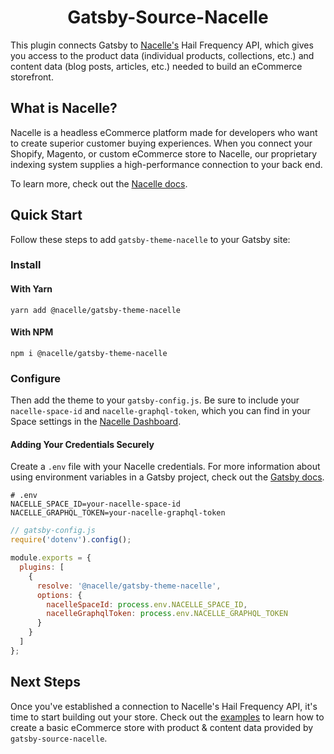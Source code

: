 <h1 align="center">
  Gatsby-Source-Nacelle
</h1>

<!-- [![npm version](https://img.shields.io/npm/v/@nacelle/gatsby-source-nacelle.svg)](https://www.npmjs.com/package/@nacelle/gatsby-source-nacelle) -->
<!-- [![GitHub license](https://img.shields.io/github/license/getnacelle/nacelle-react/tree/master/packages/gatsby-source-nacelle)](https://github.com/getnacelle/nacelle-react/tree/master/packages/gatsby-source-nacelle/blob/master/LICENSE) -->

This plugin connects Gatsby to [Nacelle's](https://www.getnacelle.com) Hail Frequency API, which gives you access to the product data (individual products, collections, etc.) and content data (blog posts, articles, etc.) needed to build an eCommerce storefront.

## What is Nacelle?

Nacelle is a headless eCommerce platform made for developers who want to create superior customer buying experiences. When you connect your Shopify, Magento, or custom eCommerce store to Nacelle, our proprietary indexing system supplies a high-performance connection to your back end.

To learn more, check out the [Nacelle docs](https://docs.getnacelle.com/intro.html#what-is-nacelle).

## Quick Start

Follow these steps to add `gatsby-theme-nacelle` to your Gatsby site:

### Install

#### With Yarn

```shell
yarn add @nacelle/gatsby-theme-nacelle
```

#### With NPM

```shell
npm i @nacelle/gatsby-theme-nacelle
```

### Configure

Then add the theme to your `gatsby-config.js`. Be sure to include your `nacelle-space-id` and `nacelle-graphql-token`, which you can find in your Space settings in the [Nacelle Dashboard](https://dashboard.getnacelle.com/).

#### Adding Your Credentials Securely

Create a `.env` file with your Nacelle credentials. For more information about using environment variables in a Gatsby project, check out the [Gatsby docs](https://www.gatsbyjs.org/docs/environment-variables/).

```dotenv
# .env
NACELLE_SPACE_ID=your-nacelle-space-id
NACELLE_GRAPHQL_TOKEN=your-nacelle-graphql-token
```

```javascript
// gatsby-config.js
require('dotenv').config();

module.exports = {
  plugins: [
    {
      resolve: '@nacelle/gatsby-theme-nacelle',
      options: {
        nacelleSpaceId: process.env.NACELLE_SPACE_ID,
        nacelleGraphqlToken: process.env.NACELLE_GRAPHQL_TOKEN
      }
    }
  ]
};
```

## Next Steps

Once you've established a connection to Nacelle's Hail Frequency API, it's time to start building out your store. Check out the [examples](https://github.com/getnacelle/nacelle-react/tree/master/examples/gatsby) to learn how to create a basic eCommerce store with product & content data provided by `gatsby-source-nacelle`.

